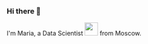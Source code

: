 ### Hi there 👋

<!--
**Maxa1911/Maxa1911** is a ✨ _special_ ✨ repository because its `README.md` (this file) appears on your GitHub profile.

Here are some ideas to get you started:

- 🔭 I’m currently working on ...
- 🌱 I’m currently learning ...
- 👯 I’m looking to collaborate on ...
- 🤔 I’m looking for help with ...
- 💬 Ask me about ...
- 📫 How to reach me: ...
- 😄 Pronouns: ...
- ⚡ Fun fact: ...
-->

I'm Maria, a Data Scientist <img src="https://media.giphy.com/media/WUlplcMpOCEmTGBtBW/giphy.gif" width="30"> from Moscow.
